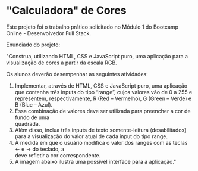 <h1>"Calculadora" de Cores</h1>

Este projeto foi o trabalho prático solicitado no Módulo 1 do Bootcamp Online - Desenvolvedor Full Stack.

Enunciado do projeto:

"Construa, utilizando HTML, CSS e JavaScript puro, uma aplicação para a visualização de cores a partir da escala RGB.

Os alunos deverão desempenhar as seguintes atividades:

1. Implementar, através de HTML, CSS e JavaScript puro, uma aplicação que
contenha três inputs do tipo “range”, cujos valores vão de 0 a 255 e representem,
respectivamente, R (Red – Vermelho), G (Green – Verde) e B (Blue – Azul).
2. Essa combinação de valores deve ser utilizada para preencher a cor de fundo de
uma <div> quadrada. 
3. Além disso, inclua três inputs de texto somente-leitura (desabilitados) para a
visualização do valor atual de cada input do tipo range.
4. À medida em que o usuário modifica o valor dos ranges com as teclas ← e → do
teclado, a <div> deve refletir a cor correspondente.
5. A imagem abaixo ilustra uma possível interface para a aplicação."


